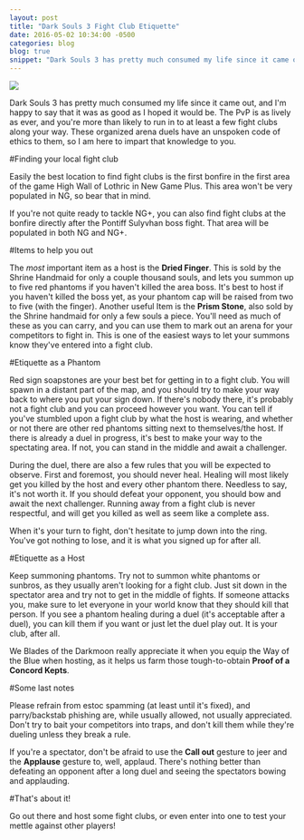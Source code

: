 ```yaml
---
layout: post
title: "Dark Souls 3 Fight Club Etiquette"
date: 2016-05-02 10:34:00 -0500
categories: blog
blog: true
snippet: "Dark Souls 3 has pretty much consumed my life since it came out, and I'm happy to say that it was as good as I hoped it would be. The PvP is as lively as ever, and you're more than likely to run in to at least a few fight clubs along your way. These organized arena duels have an unspoken code of ethics to them, so I am here to impart that knowledge to you."
---
```


<img id="review-content-header" src="{{ site.github.url }}/blog/images/dark-souls-3-fight-club-etiquette/ds3.jpg">

Dark Souls 3 has pretty much consumed my life since it came out, and I'm happy to say that it was as good as I hoped it would be. The PvP is as lively as ever, and you're more than likely to run in to at least a few fight clubs along your way. These organized arena duels have an unspoken code of ethics to them, so I am here to impart that knowledge to you.

#Finding your local fight club

Easily the best location to find fight clubs is the first bonfire in the first area of the game <span class="spoiler">High Wall of Lothric</span> in New Game Plus. This area won't be very populated in NG, so bear that in mind.

If you're not quite ready to tackle NG+, you can also find fight clubs at the bonfire directly after the <span class="spoiler">Pontiff Sulyvhan</span> boss fight. That area will be populated in both NG and NG+.

#Items to help you out

The *most* important item as a host is the **Dried Finger**. This is sold by the Shrine Handmaid for only a couple thousand souls, and lets you summon up to five red phantoms if you haven't killed the area boss. It's best to host if you haven't killed the boss yet, as your phantom cap will be raised from two to five (with the finger). Another useful Item is the **Prism Stone**, also sold by the Shrine handmaid for only a few souls a piece. You'll need as much of these as you can carry, and you can use them to mark out an arena for your competitors to fight in. This is one of the easiest ways to let your summons know they've entered into a fight club.

#Etiquette as a Phantom

Red sign soapstones are your best bet for getting in to a fight club. You will spawn in a distant part of the map, and you should try to make your way back to where you put your sign down. If there's nobody there, it's probably not a fight club and you can proceed however you want. You can tell if you've stumbled upon a fight club by what the host is wearing, and whether or not there are other red phantoms sitting next to themselves/the host. If there is already a duel in progress, it's best to make your way to the spectating area. If not, you can stand in the middle and await a challenger.

During the duel, there are also a few rules that you will be expected to observe. First and foremost, you should never heal. Healing will most likely get you killed by the host and every other phantom there. Needless to say, it's not worth it. If you should defeat your opponent, you should bow and await the next challenger. Running away from a fight club is never respectful, and will get you killed as well as seem like a complete ass.

When it's your turn to fight, don't hesitate to jump down into the ring. You've got nothing to lose, and it is what you signed up for after all.

#Etiquette as a Host

Keep summoning phantoms. Try not to summon white phantoms or sunbros, as they usually aren't looking for a fight club. Just sit down in the spectator area and try not to get in the middle of fights. If someone attacks you, make sure to let everyone in your world know that they should kill that person. If you see a phantom healing during a duel (it's acceptable after a duel), you can kill them if you want or just let the duel play out. It is your club, after all.

We Blades of the Darkmoon really appreciate it when you equip the Way of the Blue when hosting, as it helps us farm those tough-to-obtain **Proof of a Concord Kepts**.

#Some last notes

Please refrain from estoc spamming (at least until it's fixed), and parry/backstab phishing are, while usually allowed, not usually appreciated. Don't try to bait your competitors into traps, and don't kill them while they're dueling unless they break a rule.

If you're a spectator, don't be afraid to use the **Call out** gesture to jeer and the **Applause** gesture to, well, applaud. There's nothing better than defeating an opponent after a long duel and seeing the spectators bowing and applauding. 

#That's about it!

Go out there and host some fight clubs, or even enter into one to test your mettle against other players!